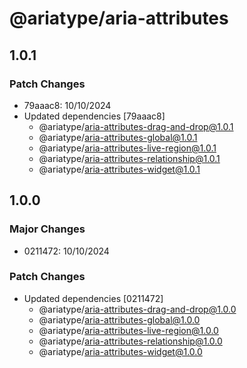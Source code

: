 # @ariatype/aria-attributes

## 1.0.1

### Patch Changes

- 79aaac8: 10/10/2024
- Updated dependencies [79aaac8]
  - @ariatype/aria-attributes-drag-and-drop@1.0.1
  - @ariatype/aria-attributes-global@1.0.1
  - @ariatype/aria-attributes-live-region@1.0.1
  - @ariatype/aria-attributes-relationship@1.0.1
  - @ariatype/aria-attributes-widget@1.0.1

## 1.0.0

### Major Changes

- 0211472: 10/10/2024

### Patch Changes

- Updated dependencies [0211472]
  - @ariatype/aria-attributes-drag-and-drop@1.0.0
  - @ariatype/aria-attributes-global@1.0.0
  - @ariatype/aria-attributes-live-region@1.0.0
  - @ariatype/aria-attributes-relationship@1.0.0
  - @ariatype/aria-attributes-widget@1.0.0
